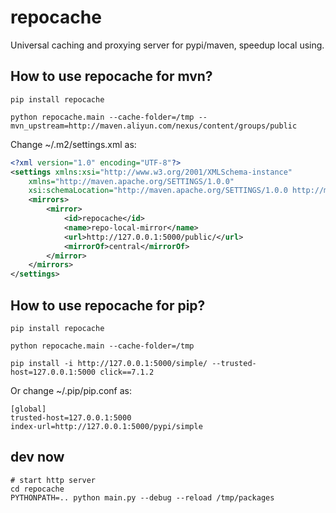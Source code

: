 # repocache
Universal caching and proxying server for pypi/maven, speedup local using.

## How to use repocache for mvn?
```shell
pip install repocache

python repocache.main --cache-folder=/tmp --mvn_upstream=http://maven.aliyun.com/nexus/content/groups/public
```

Change ~/.m2/settings.xml as:
```xml
<?xml version="1.0" encoding="UTF-8"?>
<settings xmlns:xsi="http://www.w3.org/2001/XMLSchema-instance"
    xmlns="http://maven.apache.org/SETTINGS/1.0.0"
    xsi:schemaLocation="http://maven.apache.org/SETTINGS/1.0.0 http://maven.apache.org/xsd/settings-1.0.0.xsd">
    <mirrors>
        <mirror>
            <id>repocache</id>
            <name>repo-local-mirror</name>
            <url>http://127.0.0.1:5000/public/</url>
            <mirrorOf>central</mirrorOf>
        </mirror>
    </mirrors>
</settings>
```

## How to use repocache for pip?
```shell
pip install repocache

python repocache.main --cache-folder=/tmp
```

```shell
pip install -i http://127.0.0.1:5000/simple/ --trusted-host=127.0.0.1:5000 click==7.1.2
```

Or change ~/.pip/pip.conf as:
```
[global]
trusted-host=127.0.0.1:5000
index-url=http://127.0.0.1:5000/pypi/simple
```


## dev now
```shell
# start http server
cd repocache
PYTHONPATH=.. python main.py --debug --reload /tmp/packages
```
